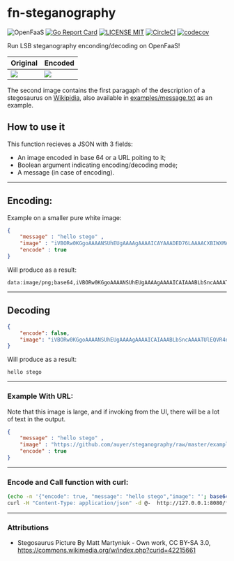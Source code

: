 # fn-steganography

![OpenFaaS](https://camo.githubusercontent.com/e400c2b9b42deb6d444a3a509ccdba416f76fe2d/68747470733a2f2f696d672e736869656c64732e696f2f62616467652f6f70656e666161732d253343332d626c75652e737667)
[![Go Report Card](https://goreportcard.com/badge/github.com/auyer/steganography)](https://goreportcard.com/report/github.com/auyer/steganography)
[![LICENSE MIT](https://img.shields.io/badge/license-MIT-brightgreen.svg)](https://img.shields.io/badge/license-MIT-brightgreen.svg)
[![CircleCI](https://circleci.com/gh/auyer/fn-steganography.svg?style=svg)](https://circleci.com/gh/auyer/fn-steganography)
[![codecov](https://codecov.io/gh/auyer/fn-steganography/branch/master/graph/badge.svg)](https://codecov.io/gh/auyer/fn-steganography)

Run LSB steganography enconding/decoding on OpenFaaS! 


| Original              | Encoded           |
| --------------------  | ------------------|
| <img src="https://github.com/auyer/steganography/raw/master/examples/stegosaurus.png"/>        | <img src="https://github.com/auyer/steganography/raw/master/examples/encoded_stegosaurus.png"/>

The second image contains the first paragaph of the description of a stegosaurus on [Wikipidia](https://en.wikipedia.org/wiki/Stegosaurus), also available in [examples/message.txt](https://raw.githubusercontent.com/auyer/steganography/master/examples/message.txt) as an example.

## How to use it

This function recieves a JSON with 3 fields:
- An image encoded in base 64 or a URL poiting to it;
- Boolean argument indicating encoding/decoding mode;
- A message (in case of encoding).

-------
## Encoding:
Example on a smaller pure white image:
```json
{	
    "message" : "hello stego" ,
    "image" : "iVBORw0KGgoAAAANSUhEUgAAAAgAAAAICAYAAADED76LAAAACXBIWXMAAC4jAAAuIwF4pT92AAAAFUlEQVQY02P8DwQMeAATAwEwPBQAABtuBAy91jkOAAAAAElFTkSuQmCC",
    "encode" : true
}
``` 

Will produce as a result:

```
data:image/png;base64,iVBORw0KGgoAAAANSUhEUgAAAAgAAAAICAIAAABLbSncAAAATUlEQVR4nFSOURbEIAwCh33e/8hhX8S2xh/NEMBVVQASBiHO+W2at1u7hebeTJ+ycklZ8HBkdCdpOHoO89t3OqxZ8ETlm9c68A8AAP//+vgUFEMX0moAAAAASUVORK5CYIKJUE5HDQoaCgAAAA1JSERSAAAACAAAAAgIAgAAAEttKdwAAABOSURBVHicVI1BEsAgDAIXx/8/WTqKadqLkgSWudYCkDDoyP0wWmJcMoc92Mfh2jPzSTH0YYSRzId0EnvOzm/f7bD+BYVCl98kngAAAP//+5QUFaju17IAAAAASUVORK5CYII=
```

______
## Decoding

```json
{
    "encode": false,
    "image": "iVBORw0KGgoAAAANSUhEUgAAAAgAAAAICAIAAABLbSncAAAATUlEQVR4nFSOURbEIAwCh33e/8hhX8S2xh/NEMBVVQASBiHO+W2at1u7hebeTJ+ycklZ8HBkdCdpOHoO89t3OqxZ8ETlm9c68A8AAP//+vgUFEMX0moAAAAASUVORK5CYIKJUE5HDQoaCgAAAA1JSERSAAAACAAAAAgIAgAAAEttKdwAAABOSURBVHicVI1BEsAgDAIXx/8/WTqKadqLkgSWudYCkDDoyP0wWmJcMoc92Mfh2jPzSTH0YYSRzId0EnvOzm/f7bD+BYVCl98kngAAAP//+5QUFaju17IAAAAASUVORK5CYII="
}
```

Will produce as a result:

```
hello stego
```
____
### Example With URL:
Note that this image is large, and if invoking from the UI, there will be a lot of text in the output.
```json
{	
    "message" : "hello stego" ,
    "image" : "https://github.com/auyer/steganography/raw/master/examples/stegosaurus.png",
    "encode" : true
}
``` 
____
### Encode and Call function with curl:
```bash
(echo -n '{"encode": true, "message": "hello stego","image": "'; base64 ~/path_to_pic.format; echo '"}') |
curl -H "Content-Type: application/json" -d @-  http://127.0.0.1:8080/function/steganography
```

-----
### Attributions
 - Stegosaurus Picture By Matt Martyniuk - Own work, CC BY-SA 3.0, https://commons.wikimedia.org/w/index.php?curid=42215661
